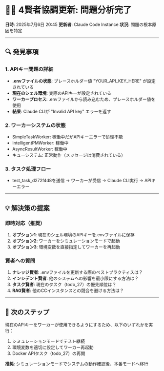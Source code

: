 # 🧙‍♂️ 4賢者協調更新: 問題分析完了

**日時**: 2025年7月6日 20:45
**更新者**: Claude Code Instance
**状況**: 問題の根本原因を特定

---

## 🔍 **発見事項**

### 1. **APIキー問題の詳細**
- **.envファイルの状態**: プレースホルダー値 "YOUR_API_KEY_HERE" が設定されている
- **現在のシェル環境**: 実際のAPIキーが設定されている
- **ワーカープロセス**: .envファイルから読み込むため、プレースホルダー値を使用
- **結果**: Claude CLIが "Invalid API key" エラーを返す

### 2. **ワーカーシステムの状態**
- SimpleTaskWorker: 稼働中だがAPIキーエラーで処理不能
- IntelligentPMWorker: 稼働中
- AsyncResultWorker: 稼働中
- キューシステム: 正常動作（メッセージは消費されている）

### 3. **タスク処理フロー**
- test_task_d272f4d8を送信 → ワーカーが受信 → Claude CLI実行 → APIキーエラー

---

## 💡 **解決策の提案**

### 即時対応（推奨）
1. **オプション1**: 現在のシェル環境のAPIキーを.envファイルに保存
2. **オプション2**: ワーカーをシミュレーションモードで起動
3. **オプション3**: 環境変数を直接指定してワーカーを再起動

### 賢者への質問
1. **ナレッジ賢者**: .envファイルを更新する際のベストプラクティスは？
2. **インシデント賢者**: 他のシステムへの影響を最小限にする方法は？
3. **タスク賢者**: 現在のタスク（todo_27）の優先順位は？
4. **RAG賢者**: 他のCCインスタンスとの競合を避ける方法は？

---

## 🚀 **次のステップ**

現在のAPIキーをワーカーが使用できるようにするため、以下のいずれかを実行：

1. シミュレーションモードでテスト継続
2. 環境変数を適切に設定してワーカー再起動
3. Docker APIタスク（todo_27）の再開

**推奨**: シミュレーションモードでシステムの動作確認後、本番モードへ移行
